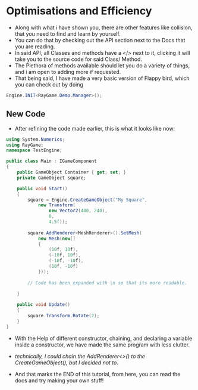 # Optimisations and Efficiency

- Along with what i have shown you, there are other features like collision, that you need to find and learn by yourself.
- You can do that by checking out the API section next to the Docs that you are reading.
- In said API, all Classes and methods have a </> next to it, clicking it will take you to the source code for said Class/ Method.
- The Plethora of methods available should let you do a variety of things, and i am open to adding more if requested.
- That being said, I have made a very basic version of Flappy bird, which you can check out by doing
```csharp
Engine.INIT<RayGame.Demo.Manager>();
```

## New Code
- After refining the code  made earlier, this is what it looks like now:
```csharp
using System.Numerics;
using RayGame;
namespace TestEngine;

public class Main : IGameComponent
{
    public GameObject Container { get; set; }
    private GameObject square;

    public void Start()
    {
        square = Engine.CreateGameObject("My Square",
            new Transform(
                new Vector2(400, 240),
                0,
                4.5f));
        
        square.AddRenderer<MeshRenderer>().SetMesh(
            new Mesh(new[]
            {
                (10f, 10f),
                (-10f, 10f),
                (-10f, -10f),
                (10f, -10f)
            }));
        
        // Code has been expanded with \n so that its more readable.
        
    }

    public void Update()
    {
        square.Transform.Rotate(2);
    }
}
```
- With the Help of different constructor, chaining, and declaring a variable inside a constructor, we have made the same program with less clutter.
- *technically, I could chain the AddRenderer<>() to the CreateGameObject(), but I decided not to*.

- And that marks the END of this tutorial, from here, you can read the docs and try making your own stuff!